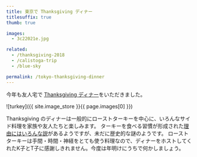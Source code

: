 ```yaml
---
title: 東京で Thanksgiving ディナー
titlesuffix: true
thumb: true

images:
  - 3c22021e.jpg

related:
  - /thanksgiving-2018
  - /calistoga-trip
  - /blue-sky

permalink: /tokyo-thanksgiving-dinner
---
```


今年も友人宅で [Thanksgiving ディナー](https://en.wikipedia.org/wiki/Thanksgiving_dinner)をいただきました。

![turkey]({{ site.image_store }}{{ page.images[0] }})

Thanksgiving のディナーは一般的にローストターキーを中心に、いろんなサイド料理を家族や友人たちと楽しみます。
ターキーを食べる習慣が形成された[理由にはいろんな説](https://www.quora.com/Why-do-people-eat-turkey-on-Thanksgiving)があるようですが、未だに歴史的な謎のようです。
ローストターキーは手間・時間・神経をとても使う料理なので、ディナーをホストしてくれたK子とT子に感謝しきれません。今度は年明けにうちで何かしましょう。
